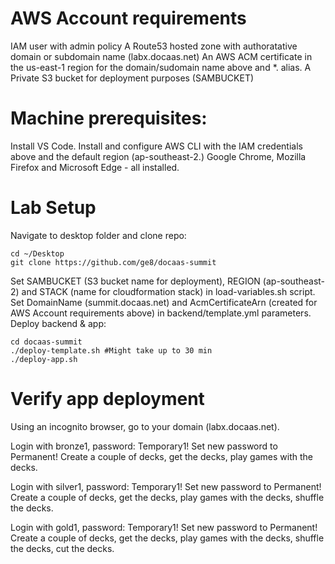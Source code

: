# AWS Account requirements
IAM user with admin policy
A Route53 hosted zone with authoratative domain or subdomain name (labx.docaas.net)
An AWS ACM certificate in the us-east-1 region for the domain/sudomain name above and *. alias.
A Private S3 bucket for deployment purposes (SAMBUCKET)

# Machine prerequisites:
Install VS Code.
Install and configure AWS CLI with the IAM credentials above and the default region (ap-southeast-2.)
Google Chrome, Mozilla Firefox and Microsoft Edge - all installed.

# Lab Setup
Navigate to desktop folder and clone repo: 
```shell
cd ~/Desktop
git clone https://github.com/ge8/docaas-summit
```
Set SAMBUCKET (S3 bucket name for deployment), REGION (ap-southeast-2) and STACK (name for cloudformation stack) in load-variables.sh script.
Set DomainName (summit.docaas.net) and AcmCertificateArn (created for AWS Account requirements above) in backend/template.yml parameters.
Deploy backend & app: 
```shell
cd docaas-summit 
./deploy-template.sh #Might take up to 30 min 
./deploy-app.sh
```

# Verify app deployment
Using an incognito browser, go to your domain (labx.docaas.net).

Login with bronze1, password: Temporary1! 
Set new password to Permanent!
Create a couple of decks, get the decks, play games with the decks.

Login with silver1, password: Temporary1! 
Set new password to Permanent!
Create a couple of decks, get the decks, play games with the decks, shuffle the decks.

Login with gold1, password: Temporary1! 
Set new password to Permanent!
Create a couple of decks, get the decks, play games with the decks, shuffle the decks, cut the decks.